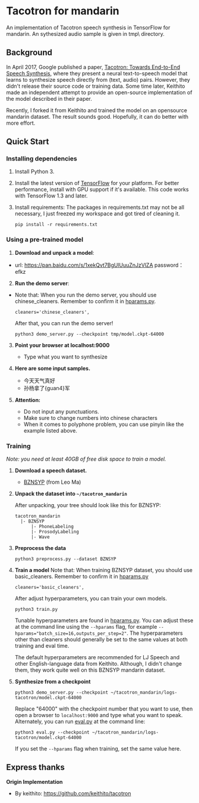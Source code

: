 # Tacotron for mandarin

An implementation of Tacotron speech synthesis in TensorFlow for mandarin. An sythesized audio sample is given in tmp\ directory.


## Background

In April 2017, Google published a paper, [Tacotron: Towards End-to-End Speech Synthesis](https://arxiv.org/pdf/1703.10135.pdf),
where they present a neural text-to-speech model that learns to synthesize speech directly from
(text, audio) pairs. However, they didn't release their source code or training data. Some time later, Keithito made an independent attempt to provide an open-source implementation of the model described in their paper.

Recently, I forked it from Keithito and trained the model on an opensource mandarin dataset. The result sounds good. Hopefully, it can do better with more effort.



## Quick Start

### Installing dependencies

1. Install Python 3.

2. Install the latest version of [TensorFlow](https://www.tensorflow.org/install/) for your platform. For better
   performance, install with GPU support if it's available. This code works with TensorFlow 1.3 and later.

3. Install requirements:
The packages in requirements.txt may not be all necessary, I just freezed my workspace and got tired of cleaning it. 
   ```
   pip install -r requirements.txt
   ```


### Using a pre-trained model

1. **Download and unpack a model**:

* url: https://pan.baidu.com/s/1xekQvt7BgUlUuuZnJzVlZA    password：efkz 

2. **Run the demo server**:
* Note that: When you run the demo server, you should use chinese_cleaners. Remember to confirm it in [hparams.py](hparams.py).
    ```
    cleaners='chinese_cleaners',
    ```
    After that, you can run the demo server!
   ```
   python3 demo_server.py --checkpoint tmp/model.ckpt-64000
   ```

3. **Point your browser at localhost:9000**

   * Type what you want to synthesize

4. **Here are some input samples.**
    * 今天天气真好
    * 孙杨拿了{guan4}军
5. **Attention:**
    * Do not input any punctuations.
    * Make sure to change numbers into chinese characters
    * When it comes to polyphone problem, you can use  pinyin like the example listed above.
    
### Training

*Note: you need at least 40GB of free disk space to train a model.*

1. **Download a speech dataset.**

    * [BZNSYP](
https://weixinxcxdb.oss-cn-beijing.aliyuncs.com/gwYinPinKu/BZNSYP.rar) (from Leo Ma)


2. **Unpack the dataset into `~/tacotron_mandarin`**

   After unpacking, your tree should look like this for BZNSYP:
   ```
   tacotron_mandarin
     |- BZNSYP
         |- PhoneLabeling
         |- ProsodyLabeling
         |- Wave
   ```

   

3. **Preprocess the data**
   ```
   python3 preprocess.py --dataset BZNSYP
   ```
4. **Train a model**
Note that: When training BZNSYP dataset, you should use basic_cleaners. Remember to confirm it in [hparams.py](hparams.py)
    ```
    cleaners='basic_cleaners',
    ```
    After adjust hyperparameters, you can train your own models.
   ```
   python3 train.py
   ```
   Tunable hyperparameters are found in [hparams.py](hparams.py). You can adjust these at the command
   line using the `--hparams` flag, for example `--hparams="batch_size=16,outputs_per_step=2"`.
   The hyperparameters other than cleaners should generally be set to the same values at both training and eval time.
   
   The default hyperparameters are recommended for LJ Speech and other English-language data from Keithito. Although, I didn't change them, they work quite well on this BZNSYP mandarin dataset.

5. **Synthesize from a checkpoint**
   ```
   python3 demo_server.py --checkpoint ~/tacotron_mandarin/logs-tacotron/model.ckpt-64000
   ```
   Replace "64000" with the checkpoint number that you want to use, then open a browser
   to `localhost:9000` and type what you want to speak. Alternately, you can
   run [eval.py](eval.py) at the command line:
   ```
   python3 eval.py --checkpoint ~/tacotron_mandarin/logs-tacotron/model.ckpt-64000
   ```
   If you set the `--hparams` flag when training, set the same value here.


## Express thanks
**Origin Implementation**
  * By keithito: 
  https://github.com/keithito/tacotron
  
